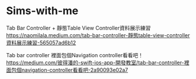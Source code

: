 # Sims-with-me
Tab Bar Controller + 靜態Table View Controller資料展示練習
https://naomilala.medium.com/tab-bar-controller-靜態table-view-controller資料展示練習-565057ad6b12

Tab bar controller 裡面包個Navigation controller看看吧！
https://medium.com/彼得潘的-swift-ios-app-開發教室/tab-bar-controller-裡面包個navigation-controller看看吧-2a90093e02a7
